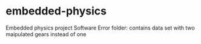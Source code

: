 # embedded-physics
Embedded physics project
Software Error folder: contains data set with two maipulated gears instead of one